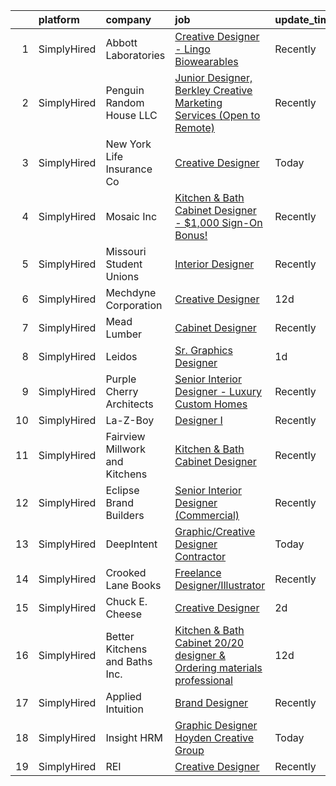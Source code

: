 

|    | platform    | company                        | job                                                                                                                                                                                   | update_time   | location                |
|---:|:------------|:-------------------------------|:--------------------------------------------------------------------------------------------------------------------------------------------------------------------------------------|:--------------|:------------------------|
|  1 | SimplyHired | Abbott Laboratories            | [Creative Designer - Lingo Biowearables](https://www.simplyhired.com/job/hYlYE9nCEdqPA7gegnvIiO2tQz03hFgzeK6pG_5jFy1lez2mkvqrbA?q=creative+designer)                                  | Recently      | Alameda, CA             |
|  2 | SimplyHired | Penguin Random House LLC       | [Junior Designer, Berkley Creative Marketing Services (Open to Remote)](https://www.simplyhired.com/job/ggh2ZIcbxjW6uByW0YkFHLgEzcD_4Ge22lg5QIE4farPWJygz450nA?q=creative+designer)   | Recently      | New York, NY            |
|  3 | SimplyHired | New York Life Insurance Co     | [Creative Designer](https://www.simplyhired.com/job/kSQ6TIao4oJBqoaBmsqY8DzjqPYNIt6TPPOU4pWeJVinjTYYqLisqQ?q=creative+designer)                                                       | Today         | Pennsylvania            |
|  4 | SimplyHired | Mosaic Inc                     | [Kitchen & Bath Cabinet Designer - $1,000 Sign-On Bonus!](https://www.simplyhired.com/job/-R-jkm-DU7WdAWRnIfnH7Gioyh7Tl_hfbpcCfmmRUEiKkVbUTS9jig?q=creative+designer)                 | Recently      | Merrifield, VA          |
|  5 | SimplyHired | Missouri Student Unions        | [Interior Designer](https://www.simplyhired.com/job/qY0gjasuLTaAiSx5KmJjpAZKcOBMh6YaRmcjkz3SA3w3PVNVPjAwbg?q=creative+designer)                                                       | Recently      | Columbia, MO            |
|  6 | SimplyHired | Mechdyne Corporation           | [Creative Designer](https://www.simplyhired.com/job/29l0e4p6I2Ezwzp_OewLT_GGJCqxxAYo9et1MX28N40D7QIVhrIiEw?q=creative+designer)                                                       | 12d           | Mountain View, CA       |
|  7 | SimplyHired | Mead Lumber                    | [Cabinet Designer](https://www.simplyhired.com/job/JOweUw_l3pDPsqtIg-3gorBXWYvW_IStT4VkQXlyHLdhruJ2QjvyDg?q=creative+designer)                                                        | Recently      | Kearney, NE             |
|  8 | SimplyHired | Leidos                         | [Sr. Graphics Designer](https://www.simplyhired.com/job/b-DXVkTiHB6OAfL28PhLeP-7dXpegS4cReoaqPu_OcbT6cqAoOWJoQ?q=creative+designer)                                                   | 1d            | Remote                  |
|  9 | SimplyHired | Purple Cherry Architects       | [Senior Interior Designer - Luxury Custom Homes](https://www.simplyhired.com/job/DKtXosXZCIU2Q1IIo86h5VbTwhG8k5EBXMBMePtzKPOxzitcKQXwxA?q=creative+designer)                          | Recently      | Charlottesville, VA     |
| 10 | SimplyHired | La-Z-Boy                       | [Designer I](https://www.simplyhired.com/job/C9xxRPr73oyFF2Qznu8m2rh9ECPgKNm8NIacRK6NItDhJosSYDnhjg?q=creative+designer)                                                              | Recently      | Lancaster, PA           |
| 11 | SimplyHired | Fairview Millwork and Kitchens | [Kitchen & Bath Cabinet Designer](https://www.simplyhired.com/job/90IsljmBJWJLqVnTWRkVC5KcOaCKJABG7FSAY1bWoAw4OSsEhCw0zg?q=creative+designer)                                         | Recently      | South Yarmouth, MA      |
| 12 | SimplyHired | Eclipse Brand Builders         | [Senior Interior Designer (Commercial)](https://www.simplyhired.com/job/O31U44uTvCk6Md1bmIgfETA3an8SYJZ4OGX3bWRyC4ZDMFwFD5AwCg?q=creative+designer)                                   | Recently      | Suwanee, GA             |
| 13 | SimplyHired | DeepIntent                     | [Graphic/Creative Designer Contractor](https://www.simplyhired.com/job/QGwBryrue5NcD3Wz2VbRIjVoVwgo5YafGAL-WA-FuSQmfhYQy7Cm8Q?q=creative+designer)                                    | Today         | New York, NY            |
| 14 | SimplyHired | Crooked Lane Books             | [Freelance Designer/Illustrator](https://www.simplyhired.com/job/UhExaaYu1t4V71-D418Rl8bP7ITf3P-8-IaObyNXzN5HjI7MoCcq4w?q=creative+designer)                                          | Recently      | Remote                  |
| 15 | SimplyHired | Chuck E. Cheese                | [Creative Designer](https://www.simplyhired.com/job/NcGRir3Ggf9bMJKKAhKINlW98xrw43uKfYCx6cPy-A1fEOnMyOVLaA?q=creative+designer)                                                       | 2d            | Phoenix, AZ +1 location |
| 16 | SimplyHired | Better Kitchens and Baths Inc. | [Kitchen & Bath Cabinet 20/20 designer & Ordering materials professional](https://www.simplyhired.com/job/1kLN3t52HD0VOYuf4jiSnBy-axQCnAmIOvEVIsXV7viEO2DShtfgVg?q=creative+designer) | 12d           | Richmond, VA            |
| 17 | SimplyHired | Applied Intuition              | [Brand Designer](https://www.simplyhired.com/job/3dOt_5fjrG7XQ-aS8Ztqx_hk_GAJxCY-YcxtxR0M4ZlKgKpLAAUQQg?q=creative+designer)                                                          | Recently      | Mountain View, CA       |
| 18 | SimplyHired | Insight HRM                    | [Graphic Designer Hoyden Creative Group](https://www.simplyhired.com/job/bMXg_b1SXsWLLD4IkPFNA2syPw30TwheRfbjhaCY_oPbUIuue8t74g?q=creative+designer)                                  | Today         | Remote                  |
| 19 | SimplyHired | REI                            | [Creative Designer](https://www.simplyhired.com/job/E0RnM6R1szEufbIS94qK1yYeBw83bfhAjjTGmcCbVaB3CFgexcG1Kg?q=creative+designer)                                                       | Recently      | Seattle, WA             |